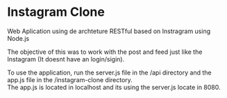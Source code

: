 # Instagram Clone

Web Aplication using de archteture RESTful based on Instragram using Node.js  

The objective of this was to work with the post and feed just like the Instagram (It doesnt have an login/sigin).  

To use the application, run the server.js file in the /api directory and the app.js file in the /instagram-clone directory.  
The app.js is located in localhost and its using the server.js locate in 8080.
